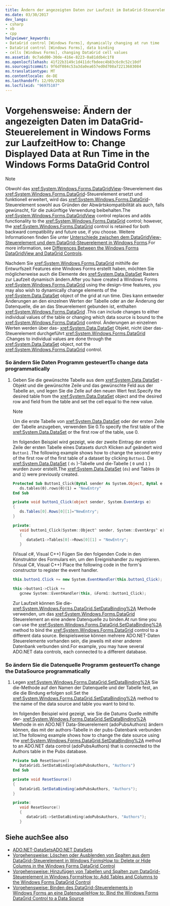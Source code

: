 ```yaml
---
title: Ändern der angezeigten Daten zur Laufzeit im DataGrid-Steuerelement
ms.date: 03/30/2017
dev_langs:
- csharp
- vb
- cpp
helpviewer_keywords:
- DataGrid control [Windows Forms], dynamically changing at run time
- DataGrid control [Windows Forms], data binding
- cells [Windows Forms], changing DataGrid cell values
ms.assetid: 0c7a6d00-30de-416e-8223-0a81ddb4c1f8
ms.openlocfilehash: 41f22b3149c1d411dcfbdeec4b83c6c0c52c10df
ms.sourcegitcommit: 9f6df084c53a3da0ea657ed0d708a72213683084
ms.translationtype: MT
ms.contentlocale: de-DE
ms.lasthandoff: 12/09/2020
ms.locfileid: "96975107"
---
```

# <a name="how-to-change-displayed-data-at-run-time-in-the-windows-forms-datagrid-control"></a><span data-ttu-id="78219-102">Vorgehensweise: Ändern der angezeigten Daten im DataGrid-Steuerelement in Windows Forms zur Laufzeit</span><span class="sxs-lookup"><span data-stu-id="78219-102">How to: Change Displayed Data at Run Time in the Windows Forms DataGrid Control</span></span>

> [!NOTE]
> <span data-ttu-id="78219-103">Obwohl das <xref:System.Windows.Forms.DataGridView>-Steuerelement das <xref:System.Windows.Forms.DataGrid>-Steuerelement ersetzt und funktionell erweitert, wird das <xref:System.Windows.Forms.DataGrid>-Steuerelement sowohl aus Gründen der Abwärtskompatibilität als auch, falls gewünscht, für die zukünftige Verwendung beibehalten.</span><span class="sxs-lookup"><span data-stu-id="78219-103">The <xref:System.Windows.Forms.DataGridView> control replaces and adds functionality to the <xref:System.Windows.Forms.DataGrid> control; however, the <xref:System.Windows.Forms.DataGrid> control is retained for both backward compatibility and future use, if you choose.</span></span> <span data-ttu-id="78219-104">Weitere Informationen finden Sie unter [Unterschiede zwischen dem DataGridView-Steuerelement und dem DataGrid-Steuerelement in Windows Forms](differences-between-the-windows-forms-datagridview-and-datagrid-controls.md).</span><span class="sxs-lookup"><span data-stu-id="78219-104">For more information, see [Differences Between the Windows Forms DataGridView and DataGrid Controls](differences-between-the-windows-forms-datagridview-and-datagrid-controls.md).</span></span>  
  
 <span data-ttu-id="78219-105">Nachdem Sie <xref:System.Windows.Forms.DataGrid> mithilfe der Entwurfszeit Features eine Windows Forms erstellt haben, möchten Sie möglicherweise auch die Elemente des <xref:System.Data.DataSet> Rasters zur Laufzeit dynamisch ändern.</span><span class="sxs-lookup"><span data-stu-id="78219-105">After you have created a Windows Forms <xref:System.Windows.Forms.DataGrid> using the design-time features, you may also wish to dynamically change elements of the <xref:System.Data.DataSet> object of the grid at run time.</span></span> <span data-ttu-id="78219-106">Dies kann entweder Änderungen an den einzelnen Werten der Tabelle oder an der Änderung der Datenquelle, die an das Steuerelement gebunden ist, enthalten <xref:System.Windows.Forms.DataGrid> .</span><span class="sxs-lookup"><span data-stu-id="78219-106">This can include changes to either individual values of the table or changing which data source is bound to the <xref:System.Windows.Forms.DataGrid> control.</span></span> <span data-ttu-id="78219-107">Änderungen an einzelnen Werten werden über das- <xref:System.Data.DataSet> Objekt, nicht über das-Steuerelement durchgeführt <xref:System.Windows.Forms.DataGrid> .</span><span class="sxs-lookup"><span data-stu-id="78219-107">Changes to individual values are done through the <xref:System.Data.DataSet> object, not the <xref:System.Windows.Forms.DataGrid> control.</span></span>  
  
### <a name="to-change-data-programmatically"></a><span data-ttu-id="78219-108">So ändern Sie Daten Programm gesteuert</span><span class="sxs-lookup"><span data-stu-id="78219-108">To change data programmatically</span></span>  
  
1. <span data-ttu-id="78219-109">Geben Sie die gewünschte Tabelle aus dem <xref:System.Data.DataSet> -Objekt und die gewünschte Zeile und das gewünschte Feld aus der Tabelle an, und legen Sie die Zelle auf den neuen Wert fest.</span><span class="sxs-lookup"><span data-stu-id="78219-109">Specify the desired table from the <xref:System.Data.DataSet> object and the desired row and field from the table and set the cell equal to the new value.</span></span>  
  
    > [!NOTE]
    > <span data-ttu-id="78219-110">Um die erste Tabelle von <xref:System.Data.DataSet> oder der ersten Zeile der Tabelle anzugeben, verwenden Sie 0.</span><span class="sxs-lookup"><span data-stu-id="78219-110">To specify the first table of the <xref:System.Data.DataSet> or the first row of the table, use 0.</span></span>  
  
     <span data-ttu-id="78219-111">Im folgenden Beispiel wird gezeigt, wie der zweite Eintrag der ersten Zeile der ersten Tabelle eines Datasets durch Klicken auf geändert wird `Button1` .</span><span class="sxs-lookup"><span data-stu-id="78219-111">The following example shows how to change the second entry of the first row of the first table of a dataset by clicking `Button1`.</span></span> <span data-ttu-id="78219-112">Die <xref:System.Data.DataSet> ( `ds` )-Tabelle und die-Tabelle ( `0` und `1` ) wurden zuvor erstellt.</span><span class="sxs-lookup"><span data-stu-id="78219-112">The <xref:System.Data.DataSet> (`ds`) and Tables (`0` and `1`) were previously created.</span></span>  
  
    ```vb  
    Protected Sub Button1_Click(ByVal sender As System.Object, ByVal e As System.EventArgs) Handles Button1.Click  
       ds.tables(0).rows(0)(1) = "NewEntry"  
    End Sub  
    ```  
  
    ```csharp  
    private void button1_Click(object sender, System.EventArgs e)  
    {  
       ds.Tables[0].Rows[0][1]="NewEntry";  
    }  
    ```  
  
    ```cpp  
    private:
       void button1_Click(System::Object^ sender, System::EventArgs^ e)  
       {  
          dataSet1->Tables[0]->Rows[0][1] = "NewEntry";  
       }  
    ```  
  
     <span data-ttu-id="78219-113">(Visual c#, Visual C++) Fügen Sie den folgenden Code in den Konstruktor des Formulars ein, um den Ereignishandler zu registrieren.</span><span class="sxs-lookup"><span data-stu-id="78219-113">(Visual C#, Visual C++) Place the following code in the form's constructor to register the event handler.</span></span>  
  
    ```csharp  
    this.button1.Click += new System.EventHandler(this.button1_Click);  
    ```  
  
    ```cpp  
    this->button1->Click +=  
       gcnew System::EventHandler(this, &Form1::button1_Click);  
    ```  
  
     <span data-ttu-id="78219-114">Zur Laufzeit können Sie die- <xref:System.Windows.Forms.DataGrid.SetDataBinding%2A> Methode verwenden, um das <xref:System.Windows.Forms.DataGrid> Steuerelement an eine andere Datenquelle zu binden.</span><span class="sxs-lookup"><span data-stu-id="78219-114">At run time you can use the <xref:System.Windows.Forms.DataGrid.SetDataBinding%2A> method to bind the <xref:System.Windows.Forms.DataGrid> control to a different data source.</span></span> <span data-ttu-id="78219-115">Beispielsweise können mehrere ADO.NET-Daten Steuerelemente vorhanden sein, die jeweils mit einer anderen Datenbank verbunden sind.</span><span class="sxs-lookup"><span data-stu-id="78219-115">For example, you may have several ADO.NET data controls, each connected to a different database.</span></span>  
  
### <a name="to-change-the-datasource-programmatically"></a><span data-ttu-id="78219-116">So ändern Sie die Datenquelle Programm gesteuert</span><span class="sxs-lookup"><span data-stu-id="78219-116">To change the DataSource programmatically</span></span>  
  
1. <span data-ttu-id="78219-117">Legen <xref:System.Windows.Forms.DataGrid.SetDataBinding%2A> Sie die-Methode auf den Namen der Datenquelle und der Tabelle fest, an die die Bindung erfolgen soll.</span><span class="sxs-lookup"><span data-stu-id="78219-117">Set the <xref:System.Windows.Forms.DataGrid.SetDataBinding%2A> method to the name of the data source and table you want to bind to.</span></span>  
  
     <span data-ttu-id="78219-118">Im folgenden Beispiel wird gezeigt, wie Sie die Datums Quelle mithilfe der- <xref:System.Windows.Forms.DataGrid.SetDataBinding%2A> Methode in ein ADO.NET Data-Steuerelement (adoPubsAuthors) ändern können, das mit der authors-Tabelle in der pubs-Datenbank verbunden ist.</span><span class="sxs-lookup"><span data-stu-id="78219-118">The following example shows how to change the date source using the <xref:System.Windows.Forms.DataGrid.SetDataBinding%2A> method to an ADO.NET data control (adoPubsAuthors) that is connected to the Authors table in the Pubs database.</span></span>  
  
    ```vb  
    Private Sub ResetSource()  
       DataGrid1.SetDataBinding(adoPubsAuthors, "Authors")  
    End Sub  
    ```  
  
    ```csharp  
    private void ResetSource()  
    {  
       DataGrid1.SetDataBinding(adoPubsAuthors, "Authors");  
    }  
    ```  
  
    ```cpp  
    private:  
       void ResetSource()  
       {  
          dataGrid1->SetDataBinding(adoPubsAuthors, "Authors");  
       }  
    ```  
  
## <a name="see-also"></a><span data-ttu-id="78219-119">Siehe auch</span><span class="sxs-lookup"><span data-stu-id="78219-119">See also</span></span>

- [<span data-ttu-id="78219-120">ADO.NET-DataSets</span><span class="sxs-lookup"><span data-stu-id="78219-120">ADO.NET DataSets</span></span>](/dotnet/framework/data/adonet/ado-net-datasets)
- [<span data-ttu-id="78219-121">Vorgehensweise: Löschen oder Ausblenden von Spalten aus dem DataGrid-Steuerelement in Windows Forms</span><span class="sxs-lookup"><span data-stu-id="78219-121">How to: Delete or Hide Columns in the Windows Forms DataGrid Control</span></span>](how-to-delete-or-hide-columns-in-the-windows-forms-datagrid-control.md)
- [<span data-ttu-id="78219-122">Vorgehensweise: Hinzufügen von Tabellen und Spalten zum DataGrid-Steuerelement in Windows Forms</span><span class="sxs-lookup"><span data-stu-id="78219-122">How to: Add Tables and Columns to the Windows Forms DataGrid Control</span></span>](how-to-add-tables-and-columns-to-the-windows-forms-datagrid-control.md)
- [<span data-ttu-id="78219-123">Vorgehensweise: Binden des DataGrid-Steuerelements in Windows Forms an eine Datenquelle</span><span class="sxs-lookup"><span data-stu-id="78219-123">How to: Bind the Windows Forms DataGrid Control to a Data Source</span></span>](how-to-bind-the-windows-forms-datagrid-control-to-a-data-source.md)
